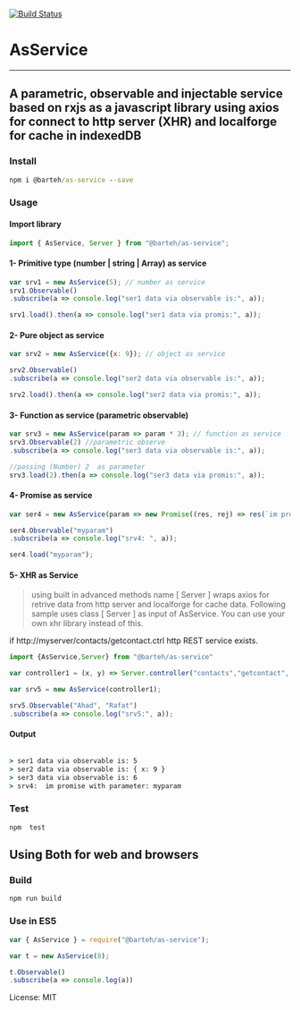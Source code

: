[![Build Status](https://travis-ci.org/barteh/as-service.svg?branch=master)](https://travis-ci.org/barteh/as-service)

# AsService

---
## A parametric, observable and injectable service based on rxjs as a javascript library using axios for connect to http server (XHR) and localforge for cache in indexedDB

### Install

```cmd
npm i @barteh/as-service --save
```

### Usage

#### Import library

```js
import { AsService, Server } from "@barteh/as-service";
```

#### 1- Primitive type (number | string | Array) as service

```js
var srv1 = new AsService(5); // number as service
srv1.Observable()
.subscribe(a => console.log("ser1 data via observable is:", a));

srv1.load().then(a => console.log("ser1 data via promis:", a));
```

#### 2- Pure object as service

```js
var srv2 = new AsService({x: 9}); // object as service

srv2.Observable()
.subscribe(a => console.log("ser2 data via observable is:", a));

srv2.load().then(a => console.log("ser2 data via promis:", a));
```

#### 3- Function as service (parametric observable)

```js
var srv3 = new AsService(param => param * 3); // function as service
srv3.Observable(2) //parametric observe
.subscribe(a => console.log("ser3 data via observable is:", a));

//passing (Number) 2  as parameter
srv3.load(2).then(a => console.log("ser3 data via promis:", a));
```

#### 4- Promise as service 

```js
var ser4 = new AsService(param => new Promise((res, rej) => res(`im promise with parameter: ${param}`)));

ser4.Observable("myparam")
.subscribe(a => console.log("srv4: ", a));

ser4.load("myparam");
```

#### 5- XHR as Service

 >using built in advanced methods name [ Server ] wraps axios for retrive data from http server and localforge for cache data.
 Following sample uses class [ Server ]  as input of AsService. You can use your own xhr library instead of this.

if  http://myserver/contacts/getcontact.ctrl http REST service exists.

```js
import {AsService,Server} from "@barteh/as-service"

var controller1 = (x, y) => Server.controller("contacts","getcontact", { name: x, lname: y });

var srv5 = new AsService(controller1);

srv5.Observable("Ahad", "Rafat")
.subscribe(a => console.log("srv5:", a));
```

#### Output

```cmd

> ser1 data via observable is: 5
> ser2 data via observable is: { x: 9 }
> ser3 data via observable is: 6
> srv4:  im promise with parameter: myparam

```

### Test

 `npm  test`

## Using Both for web and browsers

### Build

 `npm run build`


### Use in ES5

 ```js
 var { AsService } = require("@barteh/as-service");

var t = new AsService(8);

t.Observable()
.subscribe(a => console.log(a))
 ```

License: MIT
